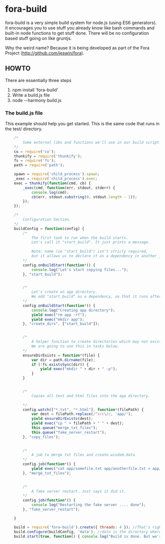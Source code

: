 # fora-build

fora-build is a very simple build system for node.js (using ES6 generators). It encourages you to use stuff you already
know like bash commands and built-in node functions to get stuff done. There will be no configuration based stuff going
on like gruntjs.

Why the weird name? Because it is being developed as part of the Fora Project (http://github.com/jeswin/fora).

## HOWTO

There are essentially three steps

1. npm install 'fora-build'
2. Write a build.js file
3. node --harmony build.js
    
### The build.js file

This example should help you get started. This is the same code that runs in the test/ directory.

```javascript
    /*
        Some external libs and functions we'll use in our build script
    */
    co = require('co');
    thunkify = require('thunkify');
    fs = require('fs');
    path = require('path');

    spawn = require('child_process').spawn;
    _exec = require('child_process').exec;
    exec = thunkify(function(cmd, cb) {
        _exec(cmd, function(err, stdout, stderr) {
            console.log(cmd);
            cb(err, stdout.substring(0, stdout.length - 1));
        });
    });

    /*
        Configuration Section.
    */
    buildConfig = function(config) {
        /*
            The first task to run when the build starts.
            Let's call it "start_build". It just prints a message.
            
            Note: name (ie "start_build") isn't stricly required, 
            but it allows us to declare it as a dependency in another job.
        */
        config.onBuildStart(function*() {
            console.log("Let's start copying files...");
        }, "start_build");


        /*
            Let's create an app directory.
            We add "start_build" as a dependency, so that it runs after the message.
        */
        config.onBuildStart(function*() {
            console.log("Creating app directory");
            yield exec("rm app -rf");
            yield exec("mkdir app");
        }, "create_dirs", ["start_build"]);


        /*
            A helper function to create directories which may not exist.
            We are going to use this in tasks below.
        */
        ensureDirExists = function*(file) {
            var dir = path.dirname(file);
            if (!fs.existsSync(dir)) {
                yield exec("mkdir " + dir + " -p");
            } 
        }


        /*
            Copies all text and html files into the app directory.
            
        */
        config.watch(["*.txt", "*.html"], function*(filePath) {
            var dest = filePath.replace(/^src\//, 'app/');
            yield ensureDirExists(dest);
            yield exec("cp " + filePath + " " + dest);
            this.queue("merge_txt_files");
            this.queue("fake_server_restart");
        }, "copy_files");
        

        /*
            A job to merge txt files and create wisdom.data
        */    
        config.job(function*() {
            yield exec("cat app/somefile.txt app/anotherfile.txt > app/wisdom.data");
        }, "merge_txt_files");
        

        /*
            A fake server restart. Just says it did it.        
        */    
        config.job(function*() {
            console.log("Restarting the fake server .... done");
        }, "fake_server_restart");

    }

    build = require('fora-build').create({ threads: 4 }); //That's right. Things get done in parallel.    
    build.configure(buildConfig, 'data'); //data is the directory where your files are.
    build.start(true, function() { console.log("Build is done. But we're still monintoring."); }); //build.start(true, cb) to keep monitoring

```


